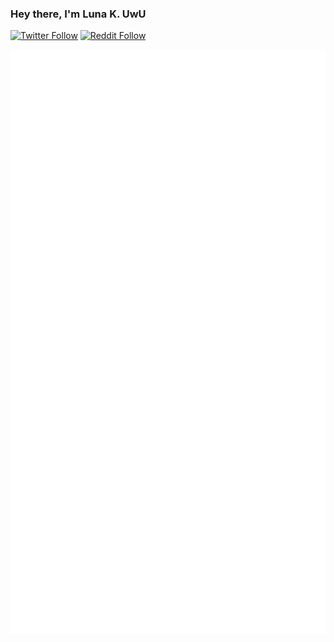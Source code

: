
### Hey there, I'm Luna K. UwU

[![Twitter Follow](https://img.shields.io/twitter/follow/FloofyLunaFox?color=1DA1F2&logo=twitter&style=for-the-badge)](https://twitter.com/FloofyLunaFox)
[![Reddit Follow](https://img.shields.io/reddit/user-karma/combined/thekudofox?label=Follow%20u%2Fthekudofox&style=for-the-badge&logo=reddit)](https://reddit.com/u/thekudofox)

![Github Metrics](https://github.com/Luna-Klatzer/Luna-Klatzer/blob/main/github-metrics.svg)
